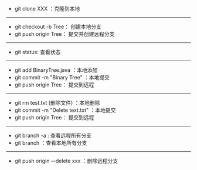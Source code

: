 + git clone XXX ：克隆到本地
-------------------------------------
+ git checkout -b Tree： 创建本地分支
+ git push origin Tree： 提交并创建远程分支
--------------------------------------
+ git status: 查看状态
------------------------------------
+ git add BinaryTree.java ：本地添加
+ git commit -m "Binary Tree" ：本地提交
+ git push origin Tree： 提交到远程
-----------------------------------------
+ git rm test.txt (删除文件) ：本地删除
+ git commit -m "Delete text.txt" ：本地提交
+ git push origin Tree： 提交到远程
---------------------------------------
+ git branch -a : 查看远程所有分支
+ git branch ：查看本地所有分支
-------------------------------------
+ git push origin --delete xxx ：删除远程分支
